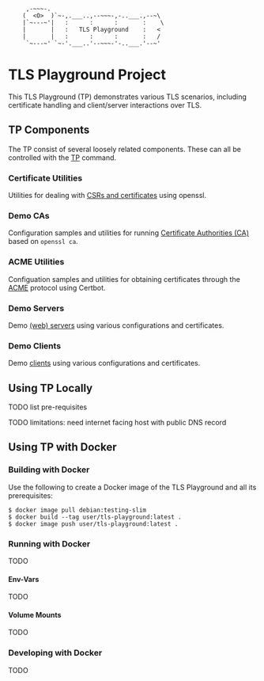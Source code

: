 ```

     ,-~~~-.
    (  <O>  )`~-,.___..,--~~~-,-..___.,--~\
    |`~---~'|   :      :      :       :    \
    |       |   :   TLS Playground    :   <
    |       |   :      :      :       :   /
     `~---~' `~-'.___..'--~~~-'-..___.'--~'

```



# TLS Playground Project

This TLS Playground (TP) demonstrates various TLS scenarios, including certificate handling and client/server interactions over TLS.



## TP Components

The TP consist of several loosely related components.
These can all be controlled with the [TP](tp/README.md) command.

### Certificate Utilities

Utilities for dealing with [CSRs and certificates](cert/README.md) using openssl.

### Demo CAs

Configuration samples and utilities for running [Certificate Authorities (CA)](ca/README.md) based on `openssl ca`.

### ACME Utilities

Configuation samples and utilities for obtaining certificates through the [ACME](acme/README.md) protocol using Certbot.

### Demo Servers

Demo [(web) servers](server/README.md) using various configurations and certificates.

### Demo Clients

Demo [clients](client/README.md) using various configurations and certificates.



## Using TP Locally

TODO list pre-requisites

TODO limitations: need internet facing host with public DNS record


## Using TP with Docker

### Building with Docker

Use the following to create a Docker image of the TLS Playground and all its prerequisites:

```
$ docker image pull debian:testing-slim
$ docker build --tag user/tls-playground:latest .
$ docker image push user/tls-playground:latest .
```

### Running with Docker

TODO

#### Env-Vars

TODO

#### Volume Mounts

TODO

### Developing with Docker

TODO
